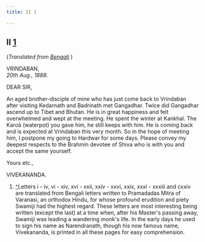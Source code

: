```yaml
---
title: II 1

---
```





  

  


## II [1](#fn1)

(*Translated from [Bengali](b6002e6002.pdf)* )

VRINDABAN,  
*20th Aug., 1888.*

DEAR SIR,

An aged brother-disciple of mine who has just come back to Vrindaban
after visiting Kedarnath and Badrinath met Gangadhar. Twice did
Gangadhar ascend up to Tibet and Bhutan. He is in great happiness and
felt overwhelmed and wept at the meeting. He spent the winter at
Kankhal. The Karoâ (waterpot) you gave him, he still keeps with him. He
is coming back and is expected at Vrindaban this very month. So in the
hope of meeting him, I postpone my going to Hardwar for some days.
Please convey my deepest respects to the Brahmin devotee of Shiva who is
with you and accept the same yourself. 

Yours etc.,

VIVEKANANDA.  

1.  [^](#txt1)Letters i - iv, vi - xiv, xvi - xxii, xxiv - xxvi, xxix,
    xxxi - xxxiii and cxxiv are translated from Bengali letters written
    to Pramadadas Mitra of Varanasi, an orthodox Hindu, for whose
    profound erudition and piety Swamiji had the highest regard. These
    letters are most interesting being written (except the last) at a
    time when, after his Master's passing away, Swamiji was leading a
    wandering monk's life. In the early days he used to sign his name as
    Narendranath, though his now famous name, Vivekananda, is printed in
    all these pages for easy comprehension.


